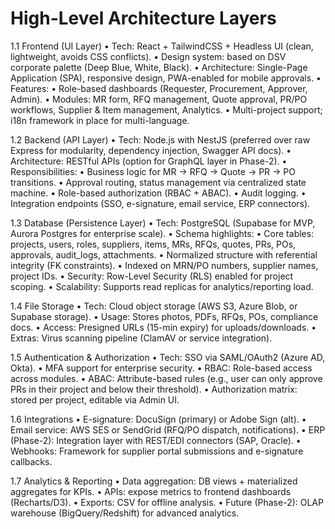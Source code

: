 # High-Level Architecture Layers

1.1 Frontend (UI Layer)
	•	Tech: React + TailwindCSS + Headless UI (clean, lightweight, avoids CSS conflicts).
	•	Design system: based on DSV corporate palette (Deep Blue, White, Black).
	•	Architecture: Single-Page Application (SPA), responsive design, PWA-enabled for mobile approvals.
	•	Features:
	•	Role-based dashboards (Requester, Procurement, Approver, Admin).
	•	Modules: MR form, RFQ management, Quote approval, PR/PO workflows, Supplier & Item management, Analytics.
	•	Multi-project support; i18n framework in place for multi-language.

1.2 Backend (API Layer)
	•	Tech: Node.js with NestJS (preferred over raw Express for modularity, dependency injection, Swagger API docs).
	•	Architecture: RESTful APIs (option for GraphQL layer in Phase-2).
	•	Responsibilities:
	•	Business logic for MR → RFQ → Quote → PR → PO transitions.
	•	Approval routing, status management via centralized state machine.
	•	Role-based authorization (RBAC + ABAC).
	•	Audit logging.
	•	Integration endpoints (SSO, e-signature, email service, ERP connectors).

1.3 Database (Persistence Layer)
	•	Tech: PostgreSQL (Supabase for MVP, Aurora Postgres for enterprise scale).
	•	Schema highlights:
	•	Core tables: projects, users, roles, suppliers, items, MRs, RFQs, quotes, PRs, POs, approvals, audit_logs, attachments.
	•	Normalized structure with referential integrity (FK constraints).
	•	Indexed on MRN/PO numbers, supplier names, project IDs.
	•	Security: Row-Level Security (RLS) enabled for project scoping.
	•	Scalability: Supports read replicas for analytics/reporting load.

1.4 File Storage
	•	Tech: Cloud object storage (AWS S3, Azure Blob, or Supabase storage).
	•	Usage: Stores photos, PDFs, RFQs, POs, compliance docs.
	•	Access: Presigned URLs (15-min expiry) for uploads/downloads.
	•	Extras: Virus scanning pipeline (ClamAV or service integration).

1.5 Authentication & Authorization
	•	Tech: SSO via SAML/OAuth2 (Azure AD, Okta).
	•	MFA support for enterprise security.
	•	RBAC: Role-based access across modules.
	•	ABAC: Attribute-based rules (e.g., user can only approve PRs in their project and below their threshold).
	•	Authorization matrix: stored per project, editable via Admin UI.

1.6 Integrations
	•	E-signature: DocuSign (primary) or Adobe Sign (alt).
	•	Email service: AWS SES or SendGrid (RFQ/PO dispatch, notifications).
	•	ERP (Phase-2): Integration layer with REST/EDI connectors (SAP, Oracle).
	•	Webhooks: Framework for supplier portal submissions and e-signature callbacks.

1.7 Analytics & Reporting
	•	Data aggregation: DB views + materialized aggregates for KPIs.
	•	APIs: expose metrics to frontend dashboards (Recharts/D3).
	•	Exports: CSV for offline analysis.
	•	Future (Phase-2): OLAP warehouse (BigQuery/Redshift) for advanced analytics.
